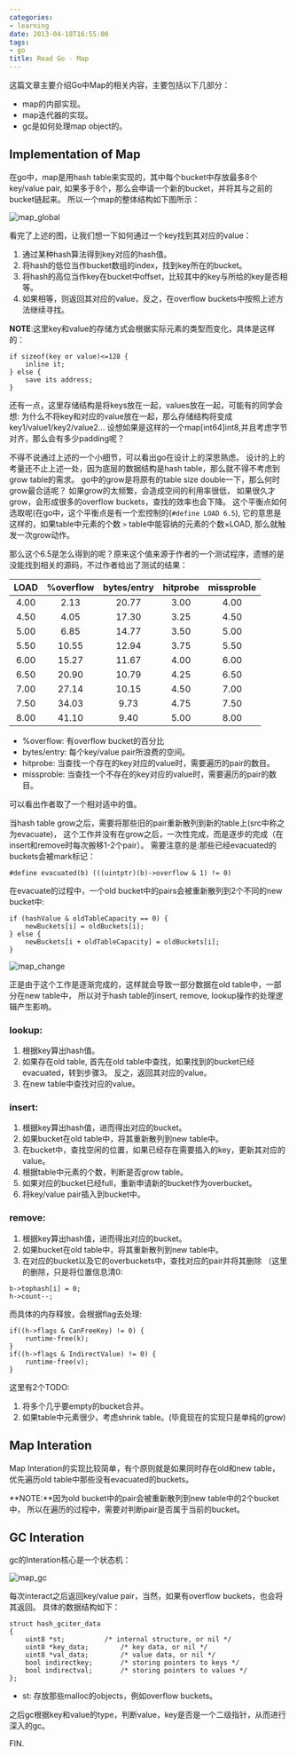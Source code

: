 ```yaml
---
categories:
- learning
date: 2013-04-18T16:55:00
tags:
- go
title: Read Go - Map
---
```


这篇文章主要介绍Go中Map的相关内容，主要包括以下几部分：

- map的内部实现。
- map迭代器的实现。
- gc是如何处理map object的。

## Implementation of Map



在go中，map是用hash table来实现的，其中每个bucket中存放最多8个key/value pair,
如果多于8个，那么会申请一个新的bucket，并将其与之前的bucket链起来。
所以一个map的整体结构如下图所示：

![map_global](map_global.png)

看完了上述的图，让我们想一下如何通过一个key找到其对应的value：

1. 通过某种hash算法得到key对应的hash值。
2. 将hash的低位当作bucket数组的index，找到key所在的bucket。
3. 将hash的高位当作key在bucket中offset，比较其中的key与所给的key是否相等。
4. 如果相等，则返回其对应的value，反之，在overflow buckets中按照上述方法继续寻找。

**NOTE**:这里key和value的存储方式会根据实际元素的类型而变化，具体是这样的：

~~~
if sizeof(key or value)<=128 {
	inline it;
} else {
	save its address;
}
~~~
还有一点，这里存储结构是将keys放在一起，values放在一起，可能有的同学会想:
为什么不将key和对应的value放在一起，那么存储结构将变成key1/value1/key2/value2...
设想如果是这样的一个map[int64]int8,并且考虑字节对齐，那么会有多少padding呢？

不得不说通过上述的一个小细节，可以看出go在设计上的深思熟虑。
设计的上的考量还不止上述一处，因为底层的数据结构是hash table，那么就不得不考虑到 grow table的需求。
go中的grow是将原有的table size double一下，那么何时grow最合适呢？
如果grow的太频繁，会造成空间的利用率很低，
如果很久才grow，会形成很多的overflow buckets，查找的效率也会下降。
这个平衡点如何选取呢(在go中，这个平衡点是有一个宏控制的(`#define LOAD 6.5`),
它的意思是这样的，如果table中元素的个数 `>` table中能容纳的元素的个数×LOAD,
那么就触发一次grow动作。


那么这个6.5是怎么得到的呢？原来这个值来源于作者的一个测试程序，遗憾的是没能找到相关的源码，不过作者给出了测试的结果：

LOAD | %overflow | bytes/entry | hitprobe | missproble
:---: | :---: | :---: | :---: | :---:
4.00 | 2.13  | 20.77 | 3.00 | 4.00
4.50 | 4.05  | 17.30 | 3.25 | 4.50
5.00 | 6.85  | 14.77 | 3.50 | 5.00
5.50 | 10.55 | 12.94 | 3.75 | 5.50
6.00 | 15.27 | 11.67 | 4.00 | 6.00
6.50 | 20.90 | 10.79 | 4.25 | 6.50
7.00 | 27.14 | 10.15 | 4.50 | 7.00
7.50 | 34.03 | 9.73  | 4.75 | 7.50
8.00 | 41.10 | 9.40  | 5.00 | 8.00

- %overflow: 有overflow bucket的百分比
- bytes/entry: 每个key/value pair所浪费的空间。
- hitprobe: 当查找一个存在的key对应的value时，需要遍历的pair的数目。
- missproble: 当查找一个不存在的key对应的value时，需要遍历的pair的数目。

可以看出作者取了一个相对适中的值。

当hash table grow之后，需要将那些旧的pair重新散列到新的table上(src中称之为evacuate)，
这个工作并没有在grow之后，一次性完成，而是逐步的完成（在insert和remove时每次搬移1-2个pair）。
需要注意的是:那些已经evacuated的buckets会被mark标记：

~~~
#define evacuated(b) (((uintptr)(b)->overflow & 1) != 0)
~~~

在evacuate的过程中，一个old bucket中的pairs会被重新散列到2个不同的new bucket中:

~~~
if (hashValue & oldTableCapacity == 0) {
	newBuckets[i] = oldBuckets[i];
} else {
	newBuckets[i + oldTableCapacity] = oldBuckets[i];
}
~~~

![map_change](map_change.png)

正是由于这个工作是逐渐完成的，这样就会导致一部分数据在old table中，一部分在new table中，
所以对于hash table的insert, remove, lookup操作的处理逻辑产生影响。

### lookup:

1. 根据key算出hash值。
2. 如果存在old table, 首先在old table中查找，如果找到的bucket已经evacuated，转到步骤3。
反之，返回其对应的value。
3. 在new table中查找对应的value。

### insert:

1. 根据key算出hash值，进而得出对应的bucket。
2. 如果bucket在old table中，将其重新散列到new table中。
3. 在bucket中，查找空闲的位置，如果已经存在需要插入的key，更新其对应的value。
4. 根据table中元素的个数，判断是否grow table。
5. 如果对应的bucket已经full，重新申请新的bucket作为overbucket。
6. 将key/value pair插入到bucket中。

### remove:

1. 根据key算出hash值，进而得出对应的bucket。
2. 如果bucket在old table中，将其重新散列到new table中。
3. 在对应的bucket以及它的overbuckets中，查找对应的pair并将其删除
（这里的删除，只是将位置信息清0:

~~~
b->tophash[i] = 0;
h->count--;
~~~

而具体的内存释放，会根据flag去处理:

~~~
if((h->flags & CanFreeKey) != 0) {
	runtime·free(k);
}
if((h->flags & IndirectValue) != 0) {
	runtime·free(v);
}
~~~

这里有2个TODO:

1. 将多个几乎要empty的bucket合并。
2. 如果table中元素很少，考虑shrink table。(毕竟现在的实现只是单纯的grow)

## Map Interation



Map Interation的实现比较简单，有个原则就是如果同时存在old和new table，
优先遍历old table中那些没有evacuated的buckets。

**NOTE:**因为old bucket中的pair会被重新散列到new table中的2个bucket中，
所以在遍历的过程中，需要对判断pair是否属于当前的bucket。

## GC Interation



gc的Interation核心是一个状态机：

![map_gc](map_gc.png)

每次interact之后返回key/value pair，当然，如果有overflow buckets，也会将其返回。
具体的数据结构如下：

~~~
struct hash_gciter_data
{
	uint8 *st;			/* internal structure, or nil */
	uint8 *key_data;		/* key data, or nil */
	uint8 *val_data;		/* value data, or nil */
	bool indirectkey;		/* storing pointers to keys */
	bool indirectval;		/* storing pointers to values */
};
~~~
- st: 存放那些malloc的objects，例如overflow buckets。

之后gc根据key和value的type，判断value，key是否是一个二级指针，从而进行深入的gc。

FIN.
